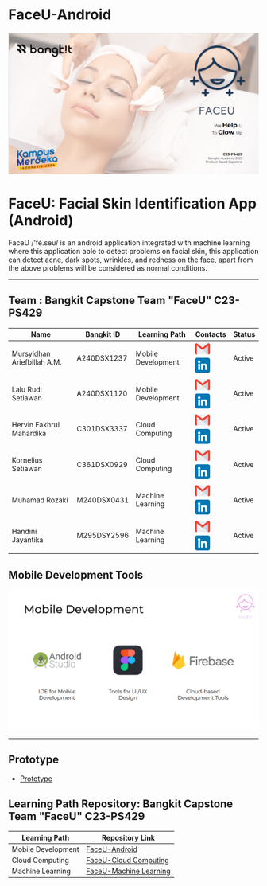 # FaceU-Android

![alt text](https://github.com/rudistiawannn/FaceU-Android/blob/main/FaceU%20background.png?raw=true)

# FaceU: Facial Skin Identification App (Android)
FaceU /’fé.seu/ is an android application integrated with machine learning where this application able to detect problems on facial skin, this application can detect acne, dark spots, wrinkles, and redness on the face, apart from the above problems will be considered as normal conditions.
_____________________________________________________________________________________________________________________________________________________________

## Team : Bangkit Capstone Team "FaceU" C23-PS429

| Name                        | Bangkit ID   | Learning Path      | Contacts                      | Status |
| --------------------------- | ------------ | ------------------ | ----------------------------- | ------ |
| Mursyidhan Ariefbillah A.M. | A240DSX1237  | Mobile Development | [![Mursyidhan Ariefbillah A.M.](https://github.com/rudistiawannn/FaceU-Android/blob/main/gmail%201.png)](mailto:mursyidhan7@gmail.com) [![Mursyidhan Ariefbillah A.M.](https://github.com/rudistiawannn/FaceU-Android/blob/main/linkedin%201.png)](https://www.linkedin.com/in/mursyidhan-ariefbillah-20626b245/)  | Active |
| Lalu Rudi Setiawan          | A240DSX1120  | Mobile Development | [![Lalu Rudi Setiawan](https://github.com/rudistiawannn/FaceU-Android/blob/main/gmail%201.png)](mailto:rudistiawannn@gmail.com) [![Lalu Rudi Setiawan](https://github.com/rudistiawannn/FaceU-Android/blob/main/linkedin%201.png)](https://www.linkedin.com/in/lalu-rudi-setiawan-213405225/)       | Active |
| Hervin Fakhrul Mahardika    | C301DSX3337  | Cloud Computing    | [![Hervin Fakhrul Mahardika](https://github.com/rudistiawannn/FaceU-Android/blob/main/gmail%201.png)](mailto:C301DSX3337@bangkit.academy) [![Hervin Fakhrul Mahardika](https://github.com/rudistiawannn/FaceU-Android/blob/main/linkedin%201.png)](http://linkedin.com/in/hervinfakhrul)     | Active |
| Kornelius Setiawan          | C361DSX0929  | Cloud Computing    | [![Kornelius Setiawan](https://github.com/rudistiawannn/FaceU-Android/blob/main/gmail%201.png)](mailto:korneliussetiawan13@gmail.com) [![Kornelius Setiawan](https://github.com/rudistiawannn/FaceU-Android/blob/main/linkedin%201.png)](http://linkedin.com/in/korneliussetiawan) | Active |
| Muhamad Rozaki              | M240DSX0431  | Machine Learning   | [![Muhamad Rozaki](https://github.com/rudistiawannn/FaceU-Android/blob/main/gmail%201.png)](mailto:rozakky17402@gmail.com) [![Muhamad Rozaki](https://github.com/rudistiawannn/FaceU-Android/blob/main/linkedin%201.png)](http://www.linkedin.com/in/muhamad-rozaki-2b7405247)        | Active |
| Handini Jayantika           | M295DSY2596  | Machine Learning   | [![Handini Jayantika](https://github.com/rudistiawannn/FaceU-Android/blob/main/gmail%201.png)](mailto:handini.ka@gmail.com) [![Handini Jayantika](https://github.com/rudistiawannn/FaceU-Android/blob/main/linkedin%201.png)](https://www.linkedin.com/in/handinij/)          | Active |

## Mobile Development Tools
![alt text](https://github.com/rudistiawannn/FaceU-Android/blob/main/toolsmd.png?raw=true)
__________________________________________________________________________________________________________________________________________________________

## Prototype
* [Prototype](https://www.figma.com/proto/nMeLEBV7oGS4p0ewxUaHVY/FaceU?page-id=0%3A1&type=design&node-id=108-29&viewport=320%2C2220%2C0.48&scaling=scale-down&starting-point-node-id=108%3A29)



## Learning Path Repository: Bangkit Capstone Team "FaceU" C23-PS429

| Learning Path      | Repository Link                                                                             | 
| -----------------  | ------------------------------------------------------------------------------------------- |  
| Mobile Development | [FaceU-Android](https://github.com/rudistiawannn/FaceU-Android.git)                         |  
| Cloud Computing    | [FaceU-Cloud Computing](https://github.com/QueenAgella/FaceU-API-CloudComputing)            | 
| Machine Learning   | [FaceU-Machine Learning](https://github.com/Rozaki17/Bangkit-Capstone-Machine_Learning.git) | 
